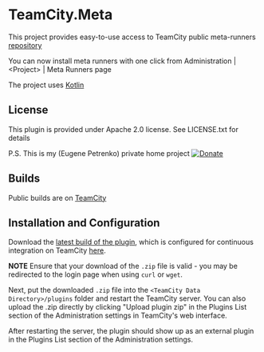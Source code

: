TeamCity.Meta
=============

This project provides easy-to-use access to TeamCity 
public meta-runners [repository](https://github.com/JetBrains/meta-runner-power-pack)

You can now install meta runners with one click from 
Administration | \<Project\> | Meta Runners page

The project uses [Kotlin](http://www.kotlilang.org)

License
-------
This plugin is provided under Apache 2.0 license. See LICENSE.txt for details

P.S. This is my (Eugene Petrenko) private home project
[![Donate](https://www.paypalobjects.com/en_US/i/btn/btn_donate_LG.gif)](https://www.paypal.com/cgi-bin/webscr?cmd=_s-xclick&hosted_button_id=AJRXZ9X6ZKXPJ)


Builds
------
Public builds are on [TeamCity](https://teamcity.jetbrains.com/viewType.html?buildTypeId=TeamCityThirdPartyPlugins_TeamCityMeta)

Installation and Configuration
------------------------------
Download the [latest build of the plugin](http://teamcity.jetbrains.com/guestAuth/repository/download/TeamCityThirdPartyPlugins_TeamCityMeta/lastest.lastSuccessful/teamcity.meta.zip), which is configured for continuous integration on TeamCity [here](http://teamcity.jetbrains.com/viewType.html?buildTypeId=TeamCityThirdPartyPlugins_TeamCityMeta&tab=buildTypeStatusDiv).

**NOTE** Ensure that your download of the `.zip` file is valid - you may be redirected to the login page when using `curl` or `wget`.

Next, put the downloaded `.zip` file into the `<TeamCity Data Directory>/plugins` folder and restart the TeamCity server. You can also upload the .zip directly by clicking "Upload plugin zip" in the Plugins List section of the Administration settings in TeamCity's web interface.

After restarting the server, the plugin should show up as an external plugin in the Plugins List section of the Administration settings.




